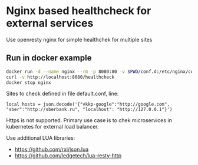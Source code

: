 # Nginx based healthcheck for external services

Use openresty nginx for simple healthchek for multiple sites

## Run in docker example

```bash
docker run -d --name nginx --rm -p 8080:80 -v $PWD/conf.d:/etc/nginx/conf.d openresty/openresty:1.21.4.1-0-bullseye-fat
curl -v http://localhost:8080/healthcheck
docker stop nginx
```

Sites to check defined in file default.conf, line:

`local hosts = json.decode('{"vkkp-google":"http://google.com", "sber":"http://sberbank.ru", "localhost": "http://127.0.0.1"}')`

Https is not supported. Primary use case is to chek microservices in kubernetes for external load balancer.

Use additional LUA libraries:

* https://github.com/rxi/json.lua
* https://github.com/ledgetech/lua-resty-http
